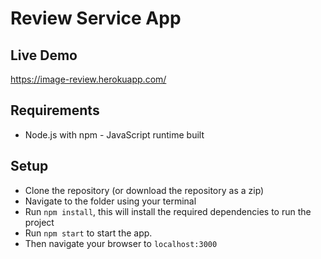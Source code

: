 Review Service App
===
## Live Demo

https://image-review.herokuapp.com/

## Requirements

- Node.js with npm - JavaScript runtime built

## Setup

- Clone the repository (or download the repository as a zip)
- Navigate to the folder using your terminal
- Run `npm install`, this will install the required dependencies to run the project
- Run `npm start` to start the app.
- Then navigate your browser to `localhost:3000`

